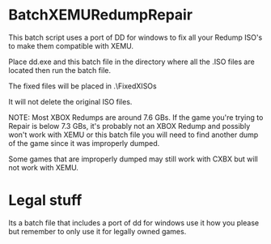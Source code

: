 # BatchXEMURedumpRepair

This batch script uses a port of DD for windows to fix all your Redump 
ISO's to make them compatible with XEMU.

Place dd.exe and this batch file in the directory where all the .ISO files 
are located then run the batch file. 

The fixed files will be placed in .\FixedXISOs

It will not delete the original ISO files. 

NOTE: 
Most XBOX Redumps are around 7.6 GBs. If the game you're trying to Repair 
is below 7.3 GBs, it's probably not an XBOX Redump and possibly won't work 
with XEMU or this batch file you will need to find another dump of the 
game since it was improperly dumped.

Some games that are improperly dumped may still work with CXBX but will 
not work with XEMU.

# Legal stuff
Its a batch file that includes a port of dd for windows use it how you 
please but remember to only use it for legally owned games.
